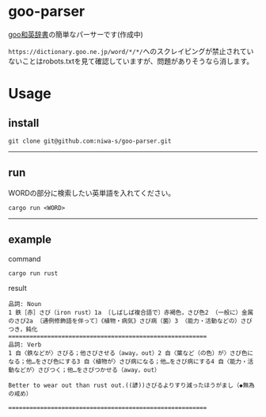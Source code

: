 # goo-parser

[goo和英辞書](https://dictionary.goo.ne.jp/en/)の簡単なパーサーです(作成中)

`https://dictionary.goo.ne.jp/word/*/*/`へのスクレイピングが禁止されていないことはrobots.txtを見て確認していますが、問題がありそうなら消します。

# Usage
## install
```
git clone git@github.com:niwa-s/goo-parser.git
```
---
## run

WORDの部分に検索したい英単語を入れてください。
```
cargo run <WORD>
```
---
## example

command
```
cargo run rust
```
result
```
品詞: Noun
1 鉄［赤］さび（iron rust）1a 〔しばしば複合語で〕赤褐色，さび色2 （一般に）金属のさび2a 〔通例修飾語を伴って〕《植物・病気》さび病（菌）3 （能力・活動などの）さびつき，鈍化
========================================================
品詞: Verb
1 自〈鉄などが〉さびる；他さびさせる（away，out）2 自〈葉など（の色）が〉さび色になる；他…をさび色にする3 自〈植物が〉さび病になる；他…をさび病にする4 自〈能力・活動などが〉さびつく；他…をさびつかせる（away，out）

Better to wear out than rust out.((諺))さびるよりすり減ったほうがまし（◆無為の戒め）

========================================================
```
